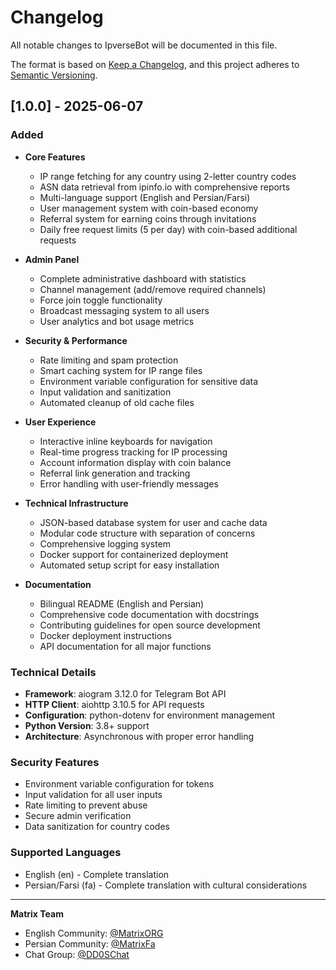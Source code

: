 # Changelog

All notable changes to IpverseBot will be documented in this file.

The format is based on [Keep a Changelog](https://keepachangelog.com/en/1.0.0/),
and this project adheres to [Semantic Versioning](https://semver.org/spec/v2.0.0.html).

## [1.0.0] - 2025-06-07

### Added
- **Core Features**
  - IP range fetching for any country using 2-letter country codes
  - ASN data retrieval from ipinfo.io with comprehensive reports
  - Multi-language support (English and Persian/Farsi)
  - User management system with coin-based economy
  - Referral system for earning coins through invitations
  - Daily free request limits (5 per day) with coin-based additional requests

- **Admin Panel**
  - Complete administrative dashboard with statistics
  - Channel management (add/remove required channels)
  - Force join toggle functionality
  - Broadcast messaging system to all users
  - User analytics and bot usage metrics

- **Security & Performance**
  - Rate limiting and spam protection
  - Smart caching system for IP range files
  - Environment variable configuration for sensitive data
  - Input validation and sanitization
  - Automated cleanup of old cache files

- **User Experience**
  - Interactive inline keyboards for navigation
  - Real-time progress tracking for IP processing
  - Account information display with coin balance
  - Referral link generation and tracking
  - Error handling with user-friendly messages

- **Technical Infrastructure**
  - JSON-based database system for user and cache data
  - Modular code structure with separation of concerns
  - Comprehensive logging system
  - Docker support for containerized deployment
  - Automated setup script for easy installation

- **Documentation**
  - Bilingual README (English and Persian)
  - Comprehensive code documentation with docstrings
  - Contributing guidelines for open source development
  - Docker deployment instructions
  - API documentation for all major functions

### Technical Details
- **Framework**: aiogram 3.12.0 for Telegram Bot API
- **HTTP Client**: aiohttp 3.10.5 for API requests
- **Configuration**: python-dotenv for environment management
- **Python Version**: 3.8+ support
- **Architecture**: Asynchronous with proper error handling

### Security Features
- Environment variable configuration for tokens
- Input validation for all user inputs
- Rate limiting to prevent abuse
- Secure admin verification
- Data sanitization for country codes

### Supported Languages
- English (en) - Complete translation
- Persian/Farsi (fa) - Complete translation with cultural considerations

---

**Matrix Team**
- English Community: [@MatrixORG](https://t.me/MatrixORG)
- Persian Community: [@MatrixFa](https://t.me/MatrixFa)
- Chat Group: [@DD0SChat](https://t.me/DD0SChat)

